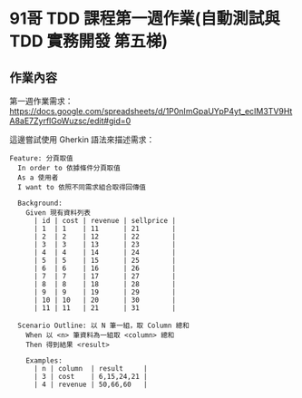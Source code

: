 # 91哥 TDD 課程第一週作業(自動測試與 TDD 實務開發 第五梯)

## 作業內容

第一週作業需求：
https://docs.google.com/spreadsheets/d/1P0nImGpaUYpP4yt_ecIM3TV9HtA8aE7ZyrflGoWuzsc/edit#gid=0

這邊嘗試使用 Gherkin 語法來描述需求：
```
Feature: 分頁取值
  In order to 依據條件分頁取值
  As a 使用者
  I want to 依照不同需求組合取得回傳值

  Background:
    Given 現有資料列表
      | id | cost | revenue | sellprice |
      | 1  | 1    | 11      | 21        |
      | 2  | 2    | 12      | 22        |
      | 3  | 3    | 13      | 23        |
      | 4  | 4    | 14      | 24        |
      | 5  | 5    | 15      | 25        |
      | 6  | 6    | 16      | 26        |
      | 7  | 7    | 17      | 27        |
      | 8  | 8    | 18      | 28        |
      | 9  | 9    | 19      | 29        |
      | 10 | 10   | 20      | 30        |
      | 11 | 11   | 21      | 31        |

  Scenario Outline: 以 N 筆一組，取 Column 總和
    When 以 <n> 筆資料為一組取 <column> 總和
    Then 得到結果 <result>

    Examples:
      | n | column  | result     |
      | 3 | cost    | 6,15,24,21 |
      | 4 | revenue | 50,66,60   |
```